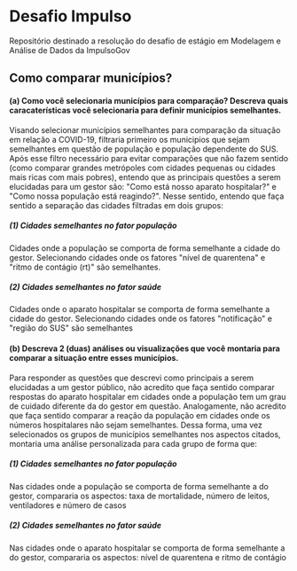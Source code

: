 # Desafio Impulso
Repositório destinado a resolução do desafio de estágio em Modelagem e Análise de Dados da ImpulsoGov
## Como comparar municípios?
#### (a) Como você selecionaria municípios para comparação? Descreva quais caracaterísticas você selecionaria para definir municípios semelhantes. 
Visando selecionar municípios semelhantes para comparação da situação em relação a COVID-19, filtraria primeiro os municipios que sejam semelhantes em questão de população e população dependente do SUS. Após esse filtro necessário para evitar comparações que não fazem sentido (como comparar grandes metrópoles com cidades pequenas ou cidades mais ricas com mais pobres), entendo que as principais questões a serem elucidadas para um gestor são: "Como está nosso aparato hospitalar?" e "Como nossa população está reagindo?". Nesse sentido, entendo que faça sentido a separação das cidades filtradas em dois grupos:
##### (1) Cidades semelhantes no fator população
Cidades onde a população se comporta de forma semelhante a cidade do gestor. Selecionando cidades onde os fatores "nível de quarentena" e "ritmo de contágio (rt)" são semelhantes.
##### (2) Cidades semelhantes no fator saúde
Cidades onde o aparato hospitalar se comporta de forma semelhante a cidade do gestor. Selecionando cidades onde os fatores "notificação" e "região do SUS" são semelhantes

#### (b) Descreva 2 (duas) análises ou visualizações que você montaria para comparar a situação entre esses municípios.
Para responder as questões que descrevi como principais a serem elucidadas a um gestor público, não acredito que faça sentido comparar respostas do aparato hospitalar em cidades onde a população tem um grau de cuidado diferente da do gestor em questão. Analogamente, não acredito que faça sentido comparar a reação da população em cidades onde os números hospitalares não sejam semelhantes.
Dessa forma, uma vez selecionados os grupos de municípios semelhantes nos aspectos citados, montaria uma análise personalizada para cada grupo de forma que:
##### (1) Cidades semelhantes no fator população
Nas cidades onde a população se comporta de forma semelhante a do gestor, compararia os aspectos: taxa de mortalidade, número de leitos, ventiladores e número de casos
##### (2) Cidades semelhantes no fator saúde
Nas cidades onde o aparato hospitalar se comporta de forma semelhante a do gestor, compararia os aspectos: nível de quarentena e ritmo de contágio 
